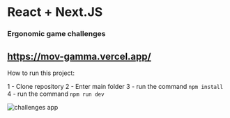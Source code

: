 # React + Next.JS
### Ergonomic game challenges
## https://mov-gamma.vercel.app/

How to run this project:

1 - Clone repository
2 - Enter main folder
3 - run the command `npm install`
4 - run the command `npm run dev`

![challenges app](https://repository-images.githubusercontent.com/341424562/1e79bd80-8125-11eb-9d22-d4a5e539fd1a)
